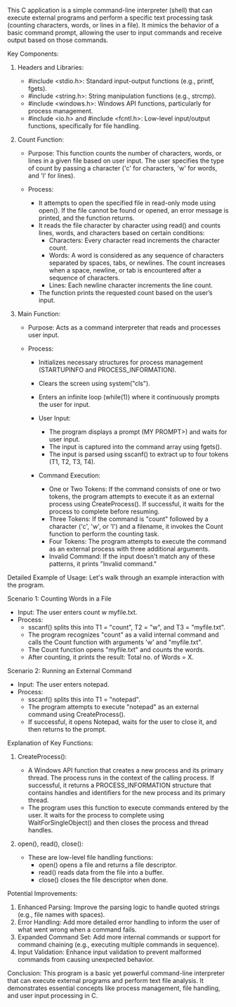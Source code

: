 
This C application is a simple command-line interpreter (shell) that can execute external programs and perform a specific text processing task (counting characters, words, or lines in a file). It mimics the behavior of a basic command prompt, allowing the user to input commands and receive output based on those commands.

Key Components:
1. Headers and Libraries:
   - #include <stdio.h>: Standard input-output functions (e.g., printf, fgets).
   - #include <string.h>: String manipulation functions (e.g., strcmp).
   - #include <windows.h>: Windows API functions, particularly for process management.
   - #include <io.h> and #include <fcntl.h>: Low-level input/output functions, specifically for file handling.

2. Count Function:
   - Purpose: This function counts the number of characters, words, or lines in a given file based on user input. The user specifies the type of count by passing a character ('c' for characters, 'w' for words, and 'l' for lines).
   
   - Process:
     - It attempts to open the specified file in read-only mode using open(). If the file cannot be found or opened, an error message is printed, and the function returns.
     - It reads the file character by character using read() and counts lines, words, and characters based on certain conditions:
       - Characters: Every character read increments the character count.
       - Words: A word is considered as any sequence of characters separated by spaces, tabs, or newlines. The count increases when a space, newline, or tab is encountered after a sequence of characters.
       - Lines: Each newline character increments the line count.
     - The function prints the requested count based on the user’s input.

3. Main Function:
   - Purpose: Acts as a command interpreter that reads and processes user input.
   
   - Process:
     - Initializes necessary structures for process management (STARTUPINFO and PROCESS_INFORMATION).
     - Clears the screen using system("cls").
     - Enters an infinite loop (while(1)) where it continuously prompts the user for input.
     - User Input:
       - The program displays a prompt (MY PROMPT>) and waits for user input.
       - The input is captured into the command array using fgets().
       - The input is parsed using sscanf() to extract up to four tokens (T1, T2, T3, T4).
     
     - Command Execution:
       - One or Two Tokens: If the command consists of one or two tokens, the program attempts to execute it as an external process using CreateProcess(). If successful, it waits for the process to complete before resuming.
       - Three Tokens: If the command is "count" followed by a character ('c', 'w', or 'l') and a filename, it invokes the Count function to perform the counting task.
       - Four Tokens: The program attempts to execute the command as an external process with three additional arguments.
       - Invalid Command: If the input doesn't match any of these patterns, it prints "Invalid command."

Detailed Example of Usage:
Let's walk through an example interaction with the program.

Scenario 1: Counting Words in a File
- Input: The user enters count w myfile.txt.
- Process:
  - sscanf() splits this into T1 = "count", T2 = "w", and T3 = "myfile.txt".
  - The program recognizes "count" as a valid internal command and calls the Count function with arguments 'w' and "myfile.txt".
  - The Count function opens "myfile.txt" and counts the words.
  - After counting, it prints the result: Total no. of Words = X.

Scenario 2: Running an External Command
- Input: The user enters notepad.
- Process:
  - sscanf() splits this into T1 = "notepad".
  - The program attempts to execute "notepad" as an external command using CreateProcess().
  - If successful, it opens Notepad, waits for the user to close it, and then returns to the prompt.

Explanation of Key Functions:
1. CreateProcess():
   - A Windows API function that creates a new process and its primary thread. The process runs in the context of the calling process. If successful, it returns a PROCESS_INFORMATION structure that contains handles and identifiers for the new process and its primary thread.
   - The program uses this function to execute commands entered by the user. It waits for the process to complete using WaitForSingleObject() and then closes the process and thread handles.

2. open(), read(), close():
   - These are low-level file handling functions:
     - open() opens a file and returns a file descriptor.
     - read() reads data from the file into a buffer.
     - close() closes the file descriptor when done.

Potential Improvements:
1. Enhanced Parsing: Improve the parsing logic to handle quoted strings (e.g., file names with spaces).
2. Error Handling: Add more detailed error handling to inform the user of what went wrong when a command fails.
3. Expanded Command Set: Add more internal commands or support for command chaining (e.g., executing multiple commands in sequence).
4. Input Validation: Enhance input validation to prevent malformed commands from causing unexpected behavior.

Conclusion:
This program is a basic yet powerful command-line interpreter that can execute external programs and perform text file analysis. It demonstrates essential concepts like process management, file handling, and user input processing in C.
